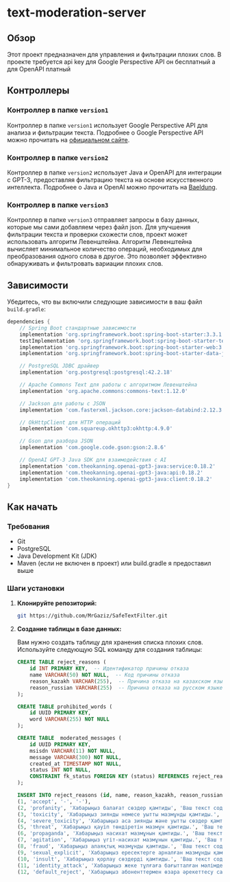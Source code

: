 ﻿# text-moderation-server

## Обзор
Этот проект предназначен для управления и фильтрации плохих слов.
В проекте требуется api key для Google Perspective API он бесплатный а для OpenAPI платный
## Контроллеры

### Контроллер в папке `version1`
Контроллер в папке `version1` использует Google Perspective API для анализа и фильтрации текста. Подробнее о Google Perspective API можно прочитать на [официальном сайте](https://perspectiveapi.com/).

### Контроллер в папке `version2`
Контроллер в папке `version2` использует Java и OpenAPI для интеграции с GPT-3, предоставляя фильтрацию текста на основе искусственного интеллекта. Подробнее о Java и OpenAI можно прочитать на [Baeldung](https://www.baeldung.com/java-openai-api-client).

### Контроллер в папке `version3`
Контроллер в папке `version3` отправляет запросы в базу данных, которые мы сами добавляем через файл json.
Для улучшения фильтрации текста и проверки схожести слов, проект может использовать алгоритм Левенштейна. Алгоритм Левенштейна вычисляет минимальное количество операций, необходимых для преобразования одного слова в другое. Это позволяет эффективно обнаруживать и фильтровать вариации плохих слов.

## Зависимости

Убедитесь, что вы включили следующие зависимости в ваш файл `build.gradle`:

```groovy
dependencies {
    // Spring Boot стандартные зависимости
    implementation 'org.springframework.boot:spring-boot-starter:3.3.1'
    testImplementation 'org.springframework.boot:spring-boot-starter-test:3.3.1'
    implementation 'org.springframework.boot:spring-boot-starter-web:3.3.1'
    implementation 'org.springframework.boot:spring-boot-starter-data-jpa:3.3.1'

    // PostgreSQL JDBC драйвер
    implementation 'org.postgresql:postgresql:42.2.18'

    // Apache Commons Text для работы с алгоритмом Левенштейна
    implementation 'org.apache.commons:commons-text:1.12.0'

    // Jackson для работы с JSON
    implementation 'com.fasterxml.jackson.core:jackson-databind:2.12.3'

    // OkHttpClient для HTTP операций
    implementation 'com.squareup.okhttp3:okhttp:4.9.0'

    // Gson для разбора JSON
    implementation 'com.google.code.gson:gson:2.8.6'

    // OpenAI GPT-3 Java SDK для взаимодействия с AI
    implementation 'com.theokanning.openai-gpt3-java:service:0.18.2'
    implementation 'com.theokanning.openai-gpt3-java:api:0.18.2'
    implementation 'com.theokanning.openai-gpt3-java:client:0.18.2'
}
```

## Как начать

### Требования
- Git
- PostgreSQL
- Java Development Kit (JDK)
- Maven (если не включен в проект) или build.gradle я предоставил выше

### Шаги установки

1. **Клонируйте репозиторий:**
    ```bash
    git https://github.com/MrGaziz/SafeTextFilter.git
    ```

2. **Создание таблицы в базе данных:**

   Вам нужно создать таблицу для хранения списка плохих слов. Используйте следующую SQL команду для создания таблицы:
    ```sql
    CREATE TABLE reject_reasons (
        id INT PRIMARY KEY,  -- Идентификатор причины отказа
        name VARCHAR(50) NOT NULL,  -- Код причины отказа
        reason_kazakh VARCHAR(255),  -- Причина отказа на казахском языке
        reason_russian VARCHAR(255)  -- Причина отказа на русском языке
    );
   
   CREATE TABLE prohibited_words (
        id UUID PRIMARY KEY,
        word VARCHAR(255) NOT NULL
    );
   
   CREATE TABLE  moderated_messages (
        id UUID PRIMARY KEY,
        msisdn VARCHAR(11) NOT NULL,
        message VARCHAR(300) NOT NULL,
        created_at TIMESTAMP NOT NULL,
        status INT NOT NULL,
        CONSTRAINT fk_status FOREIGN KEY (status) REFERENCES reject_reasons(id)
    );
    
   INSERT INTO reject_reasons (id, name, reason_kazakh, reason_russian) VALUES
    (1, 'accept', '-', '-'),
    (2, 'profanity', 'Хабарыңыз балағат сөздер қамтиды', 'Ваш текст содержит маты.'),
    (3, 'toxicity', 'Хабарыңыз зиянды немесе уытты мазмұнды қамтиды.', 'Ваш текст содержит токсичные выражения.'),
    (4, 'severe_toxicity', 'Хабарыңыз аса зиянды және уытты сөздер қамтиды.', 'Ваш текст содержит тяжелые токсичные выражения.'),
    (5, 'threat', 'Хабарыңыз қауіп төндіретін мазмұн қамтиды.', 'Ваш текст содержит угрозы.'),
    (6, 'propaganda', 'Хабарыңыз насихат мазмұнын қамтиды.', 'Ваш текст содержит пропаганду.'),
    (7, 'agitation', 'Хабарыңыз үгіт-насихат мазмұнын қамтиды.', 'Ваш текст содержит агитацию.'),
    (8, 'fraud', 'Хабарыңыз алаяқтық мазмұнды қамтиды.', 'Ваш текст содержит мошеннические выражения.'),
    (9, 'sexual_explicit', 'Хабарыңыз ересектерге арналған мазмұнды қамтиды.', 'Ваш текст содержит контент для взрослых.'),
    (10, 'insult', 'Хабарыңыз қорлау сөздерді қамтиды.', 'Ваш текст содержит оскорбления.'),
    (11, 'identity_attack', 'Хабарыңыз жеке тұлғаға бағытталған мәлімдемелерді қамтиды.', 'Ваш текст содержит высказывания, направленные против личности.'),
    (12, 'default_reject', 'Хабарыңыз абоненттермен өзара әрекеттесу саясатын бұзатын мәлімдемелерді қамтиды.', 'Ваш текст содержит высказывания, которые нарушают политику взаимодействия с абонентами.');
    ```

